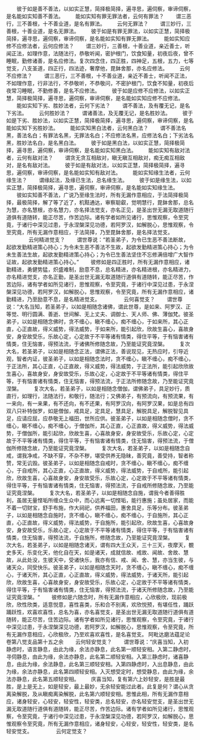 <!-- { "loadSidebar": true } -->
　　彼于如是善不善法，以如实正慧，简择极简择，遍寻思，遍伺察，审谛伺察，是名能如实知善不善法。
　　能如实知有罪无罪法者，云何有罪法？
　　谓三恶行，三不善根，十不善业道，是名有罪法。
　　云何无罪法？
　　谓三妙行，三善根，十善业道，是名无罪法。
　　彼于如是有罪无罪法，以如实正慧，简择极简择，遍寻思，遍伺察，审谛伺察，是名能如实知有罪无罪法。
　　能如实知应修不应修法者，云何应修法？
　　谓三妙行，三善根，十善业道，亲近善士，听闻正法，如理作意，法随法行，恭敬听闻，密护根门，饮食知量，初夜后夜，曾不睡眠，勤修诸善，是名应修法。复次四念住，四正胜，四神足，五根，五力，七等觉支，八支圣道，四正行，四法迹，奢摩他，毘鉢舍那，亦名应修法。
　　云何不应修法？
　　谓三恶行，三不善根，十不善业道，亲近不善士，听闻不正法，不如理作意，行非法行，不恭敬听，不恭敬问，不密护根门，饮食不知量，初夜后夜常习睡眠，不勤修善，是名不应修法。
　　彼于如是应修不应修法，以如实正慧，简择极简择，遍寻思，遍伺察，审谛伺察，是名能如实知应修不应修法。
　　能如实知下劣、胜妙法者，云何下劣法？
　　谓不善法，及有覆无记，是名下劣法。
　　云何胜妙法？
　　谓诸善法，及无覆无记，是名胜妙法。
　　彼于如是下劣、胜妙法，以如实正慧，简择极简择，遍寻思，遍伺察，审谛伺察，是名能如实知下劣胜妙法。
　　能如实知黑白法者，云何黑白法？
　　谓不善法名黑，善法名白；有罪法名黑，无罪法名白；不应修法名黑，应修法名白；下劣法名黑，胜妙法名白，是名黑白法。
　　彼于如是黑白法，以如实正慧，简择极简择，遍寻思，遍伺察，审谛伺察，是名能如实知黑白法。
　　能如实知有敌对法者，云何有敌对法？
　　谓贪无贪互相敌对，瞋无瞋互相敌对，痴无痴互相敌对，是名有敌对法。
　　彼于如是有敌对法，以如实正慧，简择极简择，遍寻思，遍伺察，审谛伺察，是名能如实知有敌对法。
　　能如实知缘生法者，云何缘生法？
　　谓缘起法，及缘已生法，总名缘生法。
　　彼于如是缘生法，以如实正慧，简择极简择，遍寻思，遍伺察，审谛伺察，是名能如实知缘生法。
　　彼如实知善不善法，广说乃至缘生法时，所有无漏作意相应，于法简择极简择，最极简择，解了等了近了，机黠通达，审察聪叡，觉明慧行，毘鉢舍那，总名为慧，亦名慧根，亦名慧力，亦名择法觉支，亦名正见，是圣出世无漏无取道随行道俱有道随转，能正尽苦，作苦边际。诸有学者如所见诸行，思惟观察，令至究竟，于诸行中深见过患，于永涅槃深见功德，若阿罗汉，如解脱心，思惟观察，令至究竟，所有无漏作意相应，于法简择，乃至毘鉢舍那，是名择法觉支。
　　
　　云何精进觉支？
　　谓世尊说：“若圣弟子，为令已生恶不善法断故，起欲发勤精进策心持心；为令未生恶不善法不生故，起欲发勤精进策心持心；为令未生善法生故，起欲发勤精进策心持心；为令已生善法坚住不忘修满倍增广大智作证故，起欲发勤精进策心持心。”
　　彼修如是四正胜时，所有无漏作意相应，诸勤精进，勇健势猛，炽盛难制，励意不息，总名精进，亦名精进根，亦名精进力，亦名精进觉支，亦名正勤，是圣出世无漏无取道随行道俱有道随转，能正尽苦，作苦边际，诸有学者如所见诸行，思惟观察，令至究竟，于诸行中深见过患，于永涅槃深见功德，若阿罗汉，如解脱心，思惟观察，令至究竟，所有无漏作意相应，诸勤精进，乃至励意不息，是名精进觉支。
　　
　　云何喜觉支？
　　谓世尊说：“大名当知，若圣弟子，以如是相随念诸佛，谓此世尊，是如来、阿罗汉、正等觉、明行圆满、善逝、世间解、无上丈夫、调御士、天人师、佛、薄伽梵。彼圣弟子，以如是相随念佛时，贪不缠心，瞋不缠心，痴不缠心，于如来所，其心正直，心正直故，得义威势，得法威势，于如来所，能引起欣，欣故生喜心，喜故身安，身安故受乐，乐故心定，心定故于不平等诸有情类，得住平等，于有恼害诸有情类，住无恼害，得预法流，于诸佛所修随念故，乃至能证究竟涅槃。
　　复次大名，若圣弟子，以如是相随念正法，谓佛正法，善说现见，无热应时，引导近观，智者内证，彼圣弟子，以如是相随念法时，贪不缠心，瞋不缠心，痴不缠心，于正法所，其心正直，心正直故，得义威势，得法威势，于正法所，能引起欣欣故生喜心，喜故身安，身安故受乐，乐故心定，心定故于不平等诸有情类，得住平等，于有恼害诸有情类，住无恼害，得预法流，于正法所修随念故，乃至能证究竟涅槃。
　　复次大名，若圣弟子，以如是相随念僧伽，谓佛弟子，具足妙行，质直行，如理行，法随法行，和敬行，随法行；又佛弟子，有预流向，有预流果，有一来向，有一来果，有不还向，有不还果，有阿罗汉向，有阿罗汉果，如是总有四双八只补特伽罗，如是僧伽，戒具足，定具足，慧具足，解脱具足，解脱智见具足，应请应屈，应恭敬无上福田，世所应供。彼圣弟子，以如是相随念僧时，贪不缠心，瞋不缠心，痴不缠心，于僧伽所，其心正直，心正直故，得义威势，得法威势，于僧伽所，能引起欣，欣故生喜，心喜故身安，身安故受乐，乐故心定，心定故于不平等诸有情类，得住平等，于有恼害诸有情类，住无恼害，得预法流，于僧伽所修随念故，乃至能证究竟涅槃。
　　复次大名，若圣弟子，以如是相随念自戒，谓我净戒，不缺不穿，不杂不秽，堪受供养无隐昧，善究竟，善受持，智者称赞，常无讥毁。彼圣弟子，以如是相随念自戒时，贪不缠心，瞋不缠心，痴不缠心，于自戒所，其心正直，心正直故，得义威势，得法威势，于自戒所，能引起欣，欣故生喜，心喜故身安，身安故受乐，乐故心定，心定故于不平等诸有情类，得住平等，于有恼害诸有情类，住无恼害，得预法流，于自戒所修随念故，乃至能证究竟涅槃。
　　复次大名，若圣弟子，以如是相随念自施，谓我今者善得胜利，虽居无量悭垢所缠众生众中，而心远离一切悭垢，能行惠施；虽处居家，而能不着一切财宝，舒手布施，作大祠祀，供养福田，惠舍具足，乐等分布。彼圣弟子，以如是相随念自施时，贪不缠心，瞋不缠心，痴不缠心，于自施所，其心正直，心正直故，得义威势，得法威势，于自施所，能引起欣，欣故生喜，心喜故身安，身安故受乐，乐故心定，心定故于不平等诸有情类，得住平等，于有恼害诸有情类，住无恼害，得预法流，于自施所，修随念故，乃至能证究竟涅槃。
　　复次大名，若圣弟子，以如是相随念诸天，谓有四大王众天，三十三天，夜摩天，覩史多天，乐变化天，他化自在天，如是诸天，成就信故、戒故、闻故、舍故、慧故，从此处没，生彼天中，受诸快乐，我亦有信、戒、闻、舍、慧，亦当生彼，与诸天众，同受快乐。彼圣弟子，以如是相随念天时，贪不缠心，瞋不缠心，痴不缠心，于诸天所，其心正直，心正直故，得义威势，得法威势，于诸天所，能引起欣，欣故生喜，心喜故身安，身安故受乐，乐故心定，心定故于不平等诸有情类，得住平等，于有恼害诸有情类，住无恼害，得预法流，于诸天所修随念故，乃至能证究竟涅槃。“
　　彼修如是六随念时，所有无漏作意相应，心欣极欣，现前极欣，欣性欣类，适意悦意，喜性喜类，乐和合不别离，欢欣悦预，有堪任性，踊跃踊跃性，欢喜欢喜性，总名为喜，亦名喜觉支，是圣出世无漏无取道随行道俱有道随转，能正尽苦，住苦边际。诸有学者如所见诸行，思惟观察，令至究竟，于诸行中深见过患，于永涅槃深见功德，若阿罗汉，如解脱心，思惟观察，令至究竟，所有无漏作意相应，心欣极欣，乃至欢喜欢喜性，是名喜觉支。
阿毗达磨法蕴足论卷第八觉支品第十五之余
　　云何轻安觉支？
　　谓世尊说：“庆喜当知，入初静虑时，语言静息，由此为缘，余法亦静息，此名第一顺轻安相。入第二静虑时，寻伺静息，由此为缘，余法亦静息，此名第二顺轻安相。入第三静虑时，诸喜静息，由此为缘，余法静息，此名第三顺轻安相。入第四静虑时，入出息静息，由此为缘，余法亦静息，此名第四顺轻安相。入灭想受定时，想受静息，由此为缘，余法亦静息，此名第五顺轻安相。
　　庆喜当知，复有第六上妙轻安，是胜是最胜，是上是无上，如是轻安，最上最妙，无余轻安能过此者。此复是何？谓心从贪离染解脱，及从瞋痴离染解脱，此名第六顺轻安相。思惟此相，所有无漏作意相应，诸身轻安，心轻安，轻安性，轻安类，总名轻安，亦名轻安觉支，是圣出世无漏无取道随行道俱有道随转，能正尽苦，作苦边际。诸有学者如所见诸行，思惟观察，令至究竟，于诸行中深见过患，于永涅槃深见功德，若阿罗汉，如解脱心，思惟观察令至究竟，所有无漏作意相应，诸身轻安，心轻安，轻安性，轻安类，是名轻安觉支。
　　
　　云何定觉支？
